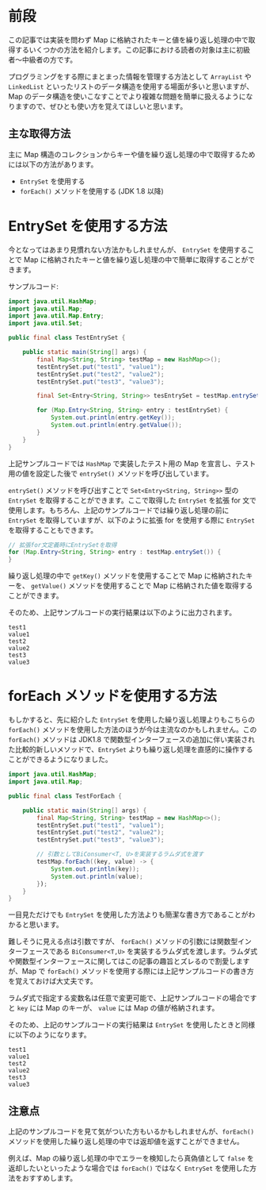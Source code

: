 # 前段

この記事では実装を問わず Map に格納されたキーと値を繰り返し処理の中で取得するいくつかの方法を紹介します。この記事における読者の対象は主に初級者〜中級者の方です。

プログラミングをする際にまとまった情報を管理する方法として `ArrayList` や `LinkedList` といったリストのデータ構造を使用する場面が多いと思いますが、Map のデータ構造を使いこなすことでより複雑な問題を簡単に扱えるようになりますので、ぜひとも使い方を覚えてほしいと思います。

## 主な取得方法

主に Map 構造のコレクションからキーや値を繰り返し処理の中で取得するためには以下の方法があります。

- `EntrySet` を使用する
- `forEach()` メソッドを使用する (JDK 1.8 以降)

# EntrySet を使用する方法

今となってはあまり見慣れない方法かもしれませんが、 `EntrySet` を使用することで Map に格納されたキーと値を繰り返し処理の中で簡単に取得することができます。

サンプルコード:

```java
import java.util.HashMap;
import java.util.Map;
import java.util.Map.Entry;
import java.util.Set;

public final class TestEntrySet {

    public static main(String[] args) {
        final Map<String, String> testMap = new HashMap<>();
        testEntrySet.put("test1", "value1");
        testEntrySet.put("test2", "value2");
        testEntrySet.put("test3", "value3");

        final Set<Entry<String, String>> tesEntrySet = testMap.entrySet();

        for (Map.Entry<String, String> entry : testEntrySet) {
            System.out.println(entry.getKey());
            System.out.println(entry.getValue());
        }
    }
}
```

上記サンプルコードでは `HashMap` で実装したテスト用の Map を宣言し、テスト用の値を設定した後で `entrySet()` メソッドを呼び出しています。

`entrySet()` メソッドを呼び出すことで `Set<Entry<String, String>>` 型の `EntrySet` を取得することができます。ここで取得した `EntrySet` を拡張 for 文で使用します。もちろん、上記のサンプルコードでは繰り返し処理の前に `EntrySet` を取得していますが、以下のように拡張 for を使用する際に `EntrySet` を取得することもできます。

```java
// 拡張for文定義時にEntrySetを取得
for (Map.Entry<String, String> entry : testMap.entrySet()) {
}
```

繰り返し処理の中で `getKey()` メソッドを使用することで Map に格納されたキーを、 `getValue()` メソッドを使用することで Map に格納された値を取得することができます。

そのため、上記サンプルコードの実行結果は以下のように出力されます。

```
test1
value1
test2
value2
test3
value3
```

# forEach メソッドを使用する方法

もしかすると、先に紹介した `EntrySet` を使用した繰り返し処理よりもこちらの `forEach()` メソッドを使用した方法のほうが今は主流なのかもしれません。この `forEach()` メソッドは JDK1.8 で関数型インターフェースの追加に伴い実装された比較的新しいメソッドで、`EntrySet` よりも繰り返し処理を直感的に操作することができるようになりました。

```java
import java.util.HashMap;
import java.util.Map;

public final class TestForEach {

    public static main(String[] args) {
        final Map<String, String> testMap = new HashMap<>();
        testEntrySet.put("test1", "value1");
        testEntrySet.put("test2", "value2");
        testEntrySet.put("test3", "value3");

        // 引数としてBiConsumer<T, U>を実装するラムダ式を渡す
        testMap.forEach((key, value) -> {
            System.out.println(key));
            System.out.println(value);
        });
    }
}
```

一目見ただけでも `EntrySet` を使用した方法よりも簡潔な書き方であることがわかると思います。

難しそうに見える点は引数ですが、 `forEach()` メソッドの引数には関数型インターフェースである `BiConsumer<T,U>` を実装するラムダ式を渡します。ラムダ式や関数型インターフェースに関してはこの記事の趣旨とズレるので割愛しますが、Map で `forEach()` メソッドを使用する際には上記サンプルコードの書き方を覚えておけば大丈夫です。

ラムダ式で指定する変数名は任意で変更可能で、上記サンプルコードの場合ですと `key` には Map のキーが、 `value` には Map の値が格納されます。

そのため、上記のサンプルコードの実行結果は `EntrySet` を使用したときと同様に以下のようになります。

```
test1
value1
test2
value2
test3
value3
```

## 注意点

上記のサンプルコードを見て気がついた方もいるかもしれませんが、`forEach()` メソッドを使用した繰り返し処理の中では返却値を返すことができません。

例えば、Map の繰り返し処理の中でエラーを検知したら真偽値として `false` を返却したいといったような場合では `forEach()` ではなく `EntrySet` を使用した方法をおすすめします。
